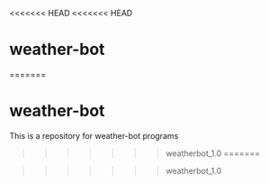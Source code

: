 <<<<<<< HEAD
<<<<<<< HEAD
# weather-bot
=======
# weather-bot
This is a repository for weather-bot programs
>>>>>>> weatherbot_1.0
=======

>>>>>>> weatherbot_1.0
